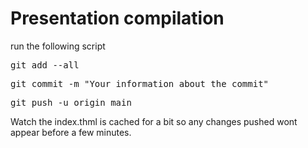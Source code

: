 # Presentation compilation

run the following script

<pre>git add --all</pre>
<pre>git commit -m "Your information about the commit"</pre>
<pre>git push -u origin main</pre>


Watch the index.thml is cached for a bit so any changes pushed wont appear before a few minutes.